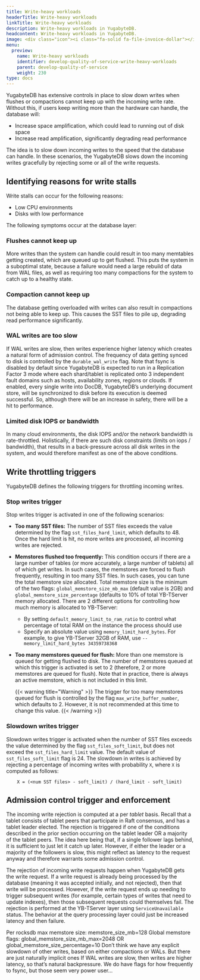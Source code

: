 ```yaml
---
title: Write-heavy workloads
headerTitle: Write-heavy workloads
linkTitle: Write-heavy workloads
description: Write-heavy workloads in YugabyteDB.
headcontent: Write-heavy workloads in YugabyteDB.
image: <div class="icon"><i class="fa-solid fa-file-invoice-dollar"></i></div>
menu:
  preview:
    name: Write-heavy workloads
    identifier: develop-quality-of-service-write-heavy-workloads
    parent: develop-quality-of-service
    weight: 230
type: docs
---
```


YugabyteDB has extensive controls in place to slow down writes when flushes or compactions cannot keep up with the incoming write rate. Without this, if users keep writing more than the hardware can handle, the database will:
* Increase space amplification, which could lead to running out of disk space
* Increase read amplification, significantly degrading read performance

The idea is to slow down incoming writes to the speed that the database can handle. In these scenarios, the YugabyteDB slows down the incoming writes gracefully by rejecting some or all of the write requests.

## Identifying reasons for write stalls

Write stalls can occur for the following reasons:
* Low CPU environments
* Disks with low performance

The following symptoms occur at the database layer:

### Flushes cannot keep up
More writes than the system can handle could result in too many memtables getting created, which are queued up to get flushed. This puts the system in a suboptimal state, because a failure would need a large rebuild of data from WAL files, as well as requiring too many compactions for the system to catch up to a healthy state.

### Compaction cannot keep up
The database getting overloaded with writes can also result in compactions not being able to keep up. This causes the SST files to pile up, degrading read performance significantly.

### WAL writes are too slow
If WAL writes are slow, then writes experience higher latency which creates a natural form of admission control. The frequency of data getting synced to disk is controlled by the `durable_wal_write` flag. Note that fsync is disabled by default since YugabyteDB is expected to run in a Replication Factor 3 mode where each shard/tablet is replicated onto 3 independent fault domains such as hosts, availability zones, regions or clouds. If enabled, every single write into DocDB, YugabyteDB’s underlying document store, will be synchronized to disk before its execution is deemed successful. So, although there will be an increase in safety, there will be a hit to performance.

### Limited disk IOPS or bandwidth
In many cloud environments, the disk IOPS and/or the network bandwidth is rate-throttled. Holistically, if there are such disk constraints (limits on iops / bandwidth), that results in a back-pressure across all disk writes in the system, and would therefore manifest as one of the above conditions.


## Write throttling triggers

YugabyteDB defines the following triggers for throttling incoming writes.

### Stop writes trigger

Stop writes trigger is activated in one of the following scenarios:

* **Too many SST files:** The number of SST files exceeds the value determined by the flag `sst_files_hard_limit`, which defaults to 48. Once the hard limit is hit, no more writes are processed, all incoming writes are rejected.

* **Memstores flushed too frequently:**
This condition occurs if there are a large number of tables (or more accurately, a large number of tablets) all of which get writes. In such cases, the memstores are forced to flush frequently, resulting in too many SST files. In such cases, you can tune the total memstore size allocated. Total memstore size is the minimum of the two flags: `global_memstore_size_mb_max` (default value is 2GB) and `global_memstore_size_percentage` (defaults to 10% of total YB-TServer memory allocated. There are 2 different options for controlling how much memory is allocated to YB-TServer:
  * By setting `default_memory_limit_to_ram_ratio` to control what percentage of total RAM on the instance the process should use
  * Specify an absolute value using `memory_limit_hard_bytes`. For example, to give YB-TServer 32GB of RAM, use `--memory_limit_hard_bytes 34359738368`


* **Too many memstores queued for flush:** More than one memstore is queued for getting flushed to disk. The number of memstores queued at which this trigger is activated is set to 2 (therefore, 2 or more memstores are queued for flush). Note that in practice, there is always an active memstore, which is not included in this limit.

  {{< warning title="Warning" >}}
  The trigger for too many memstores queued for flush is controlled by the flag `max_write_buffer_number`, which defaults to 2. However, it is not recommended at this time to change this value.
  {{< /warning >}}


### Slowdown writes trigger
Slowdown writes trigger is activated when the number of SST files exceeds the value determined by the flag `sst_files_soft_limit`, but does not exceed the `sst_files_hard_limit` value. The default value of `sst_files_soft_limit` flag is 24. The slowdown in writes is achieved by rejecting a percentage of incoming writes with probability `X`, where `X` is computed as follows:

```
    X = (<num SST files> - soft_limit) / (hard_limit - soft_limit)
```

## Admission control trigger and enforcement

The incoming write rejection is computed at a per *tablet* basis. Recall that a tablet consists of tablet peers that participate in Raft consensus, and has a tablet leader elected. The rejection is triggered if one of the conditions described in the prior section occurring on the tablet leader OR a majority of the tablet peers. The idea here being that, if a single follower lags behind, it is sufficient to just let it catch up later. However, if either the leader or a majority of the followers is slow, this might reflect as latency to the request anyway and therefore warrants some admission control.

The rejection of incoming write requests happen when YugabyteDB gets the write request. If a write request is already being processed by the database (meaning it was accepted initially, and not rejected), then that write will be processed. However, if the write request ends up needing to trigger subsequent writes (for example, certain types of writes that need to update indexes), then those subsequent requests could themselves fail. The rejection is performed at the YB-TServer layer using `ServiceUnavailable` status. The behavior at the query processing layer could just be increased latency and then failure.






Per rocksdb max memstore size: memstore_size_mb=128
Global memstore flags: global_memstore_size_mb_max=2048 OR global_memstore_size_percentage=10
Don’t think we have any explicit slowdown of other writes, based on either compactions or WALs. But there are just naturally implicit ones
If WAL writes are slow, then writes are higher latency, so that’s natural backpressure. We do have flags for how frequently to fsync, but those seem very power user…
